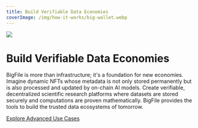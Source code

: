 ```yaml
---
title: Build Verifiable Data Economies
coverImage: /img/how-it-works/big-wallet.webp
---
```


![](/img/how-it-works/big-wallet.webp)

# Build Verifiable Data Economies

BigFile is more than infrastructure; it's a foundation for new economies. Imagine dynamic NFTs whose metadata is not only stored permanently but is also processed and updated by on-chain AI models. Create verifiable, decentralized scientific research platforms where datasets are stored securely and computations are proven mathematically. BigFile provides the tools to build the trusted data ecosystems of tomorrow.

[Explore Advanced Use Cases](/how-it-works/web-authentication-identity/)
